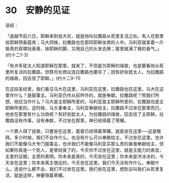 # 30　安静的见证


读经：

「逾越节前六日，耶稣来到伯大尼，就是他叫拉撒路从死里复活之处。有人在那里给耶稣预备筵席；马大伺候，拉撒路也在那同耶稣坐席的人中。马利亚就拿着一斤极贵的真哪哒香膏，抹耶稣的脚，又用自己的头发去擦；屋里就满了膏的香气。」(约十二1-3)

「有许多犹太人知道耶稣在那里，就来了，不但是为耶稣的缘故，也是要看他从死里所复活的拉撒路。但祭司长商议连拉撒路也要杀了；因有好些犹太人，为拉撒路的缘故，回去信了耶稣。」(约十二9-11)

在这段圣经里，我们看见马大在这里，马利亚在这里，拉撒路也在这里。马大在这里作什么？是服事主。马利亚仍作从前所作的，就是奉献。拉撒路呢？照我们所想，他应当作什么？马大是主耶稣所爱的，马利亚是主耶稣所爱的，拉撒路也是主耶稣所爱的。这时候，马大事奉主，马利亚奉献给主，拉撒路不过坐在那里而已。他坐在那里有什么功效呢？有好些犹太人，为拉撒路的缘故，回去信了主耶稣。拉撒路没有作事，没有奉献，不过坐在那里，神已经得着了荣耀。

一个罪人得了拯救，只要坐在这里，基督已经得着荣耀。就是坐在这里──这是敬拜。多少时候，我们不会作什么，也没有什么可以奉献给主，不过坐在这里。也许我们不能像马大专门服事主，也许我们不能像马利亚买那么贵的香膏奉献给主，但如果你真是一个死人，是曾经臭了的，今天你不过坐在这里，就是主能力的表显，主爱的证据，主恩的表明。你本来是臭的，今天坐在这里；你本来是冷冰冰的，今天坐在这里；你本来离主很远的，今天坐在这里。我们今天没有作什么，奉献什么，连说什么都不会，我们不过坐在这里。我们坐在这里，想到主叫我们从死里复活，就是这样，神要得着荣耀。

